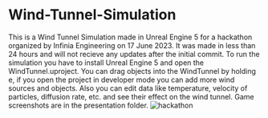 # Wind-Tunnel-Simulation
This is a Wind Tunnel Simulation made in Unreal Engine 5 for a hackathon organized by Infinia Engineering on 17 June 2023. It was made in less than 24 hours and will not recieve any updates after the initial commit. To run the simulation you have to install Unreal Engine 5 and open the WindTunnel.uproject. You can drag objects into the WindTunnel by holding e, if you open the project in developer mode you can add more wind sources and objects. Also you can edit data like temperature, velocity of particles, diffusion rate, etc. and see their effect on the wind tunnel. Game screenshots are in the presentation folder.
![hackathon](https://github.com/UmutCan00/Wind-Tunnel-Simulation/assets/91384038/a8b62b1a-21fb-4bfb-8be8-3604b3db92b5)

